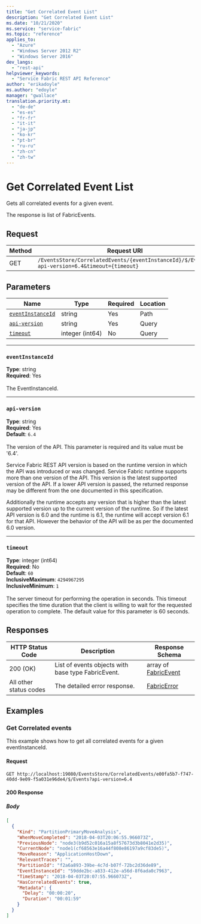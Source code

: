 ```yaml
---
title: "Get Correlated Event List"
description: "Get Correlated Event List"
ms.date: "10/21/2020"
ms.service: "service-fabric"
ms.topic: "reference"
applies_to: 
  - "Azure"
  - "Windows Server 2012 R2"
  - "Windows Server 2016"
dev_langs: 
  - "rest-api"
helpviewer_keywords: 
  - "Service Fabric REST API Reference"
author: "erikadoyle"
ms.author: "edoyle"
manager: "gwallace"
translation.priority.mt: 
  - "de-de"
  - "es-es"
  - "fr-fr"
  - "it-it"
  - "ja-jp"
  - "ko-kr"
  - "pt-br"
  - "ru-ru"
  - "zh-cn"
  - "zh-tw"
---
```

# Get Correlated Event List
Gets all correlated events for a given event.

The response is list of FabricEvents.

## Request
| Method | Request URI |
| ------ | ----------- |
| GET | `/EventsStore/CorrelatedEvents/{eventInstanceId}/$/Events?api-version=6.4&timeout={timeout}` |


## Parameters
| Name | Type | Required | Location |
| --- | --- | --- | --- |
| [`eventInstanceId`](#eventinstanceid) | string | Yes | Path |
| [`api-version`](#api-version) | string | Yes | Query |
| [`timeout`](#timeout) | integer (int64) | No | Query |

____
### `eventInstanceId`
__Type__: string <br/>
__Required__: Yes<br/>
<br/>
The EventInstanceId.

____
### `api-version`
__Type__: string <br/>
__Required__: Yes<br/>
__Default__: `6.4` <br/>
<br/>
The version of the API. This parameter is required and its value must be '6.4'.

Service Fabric REST API version is based on the runtime version in which the API was introduced or was changed. Service Fabric runtime supports more than one version of the API. This version is the latest supported version of the API. If a lower API version is passed, the returned response may be different from the one documented in this specification.

Additionally the runtime accepts any version that is higher than the latest supported version up to the current version of the runtime. So if the latest API version is 6.0 and the runtime is 6.1, the runtime will accept version 6.1 for that API. However the behavior of the API will be as per the documented 6.0 version.


____
### `timeout`
__Type__: integer (int64) <br/>
__Required__: No<br/>
__Default__: `60` <br/>
__InclusiveMaximum__: `4294967295` <br/>
__InclusiveMinimum__: `1` <br/>
<br/>
The server timeout for performing the operation in seconds. This timeout specifies the time duration that the client is willing to wait for the requested operation to complete. The default value for this parameter is 60 seconds.

## Responses

| HTTP Status Code | Description | Response Schema |
| --- | --- | --- |
| 200 (OK) | List of events objects with base type FabricEvent.<br/> | array of [FabricEvent](sfclient-v80-model-fabricevent.md) |
| All other status codes | The detailed error response.<br/> | [FabricError](sfclient-v80-model-fabricerror.md) |

## Examples

### Get Correlated events

This example shows how to get all correlated events for a given eventInstanceId.

#### Request
```
GET http://localhost:19080/EventsStore/CorrelatedEvents/e00fa5b7-f747-40dd-9e09-f5a031e96de4/$/Events?api-version=6.4
```

#### 200 Response
##### Body
```json
[
  {
    "Kind": "PartitionPrimaryMoveAnalysis",
    "WhenMoveCompleted": "2018-04-03T20:06:55.966073Z",
    "PreviousNode": "node3(b9d52c016a15a8f57673d3b8041e2d35)",
    "CurrentNode": "node1(cf68563e16a44f808e86197a9cf83de5)",
    "MoveReason": "ApplicationHostDown",
    "RelevantTraces": "",
    "PartitionId": "f2a6a893-39be-4c7d-b07f-72bc2d36de89",
    "EventInstanceId": "59dde2bc-a833-412e-a56d-8f6ada0c7963",
    "TimeStamp": "2018-04-03T20:07:55.966073Z",
    "HasCorrelatedEvents": true,
    "Metadata": {
      "Delay": "00:00:20",
      "Duration": "00:01:59"
    }
  }
]
```

